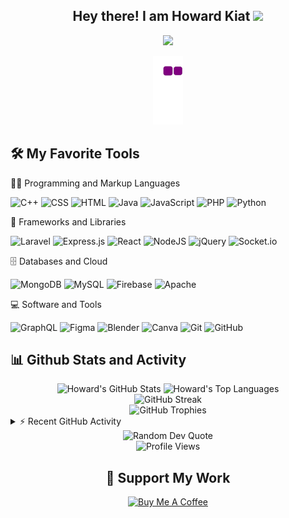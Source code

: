 <h2 align="center">
  Hey there! I am Howard Kiat <img src="https://media.giphy.com/media/hvRJCLFzcasrR4ia7z/giphy.gif" width="28">
</h2>
<p align="center">
  <img src="https://readme-typing-svg.herokuapp.com/?lines=Full%20Stack%20Developer;Always%20learning%20new%20things&center=true&width=380&height=45">
</p>
<!-- Snake animation -->
<div align="center">
  <img src="https://github.com/HowardKiat/HowardKiat/blob/output/github-contribution-grid-snake.gif" alt="snake eating my contributions">
</div>
<h2>🛠️ My Favorite Tools</h2>
👨‍💻 Programming and Markup Languages
<p>
    <img alt="C++" src="https://img.shields.io/badge/C++%20-%2300599C.svg?logo=c%2B%2B&logoColor=white">
    <img alt="CSS" src="https://img.shields.io/badge/CSS%20-%231572B6.svg?logo=css3&logoColor=white">
    <img alt="HTML" src="https://img.shields.io/badge/HTML%20-%23E34F26.svg?logo=html5&logoColor=white">
    <img alt="Java" src="https://img.shields.io/badge/Java-%23ED8B00.svg?logo=openjdk&logoColor=white">
    <img alt="JavaScript" src="https://img.shields.io/badge/JavaScript%20-%23F7DF1E.svg?logo=javascript&logoColor=black">
    <img alt="PHP" src="https://img.shields.io/badge/PHP-%23777BB4.svg?logo=php&logoColor=white">
    <img alt="Python" src="https://img.shields.io/badge/Python%20-%2314354C.svg?logo=python&logoColor=white">
</p>
🧰 Frameworks and Libraries
<p>
  <img alt="Laravel" src="https://img.shields.io/badge/Laravel-v10-FF2D20?logo=laravel&logoColor=white">
  <img alt="Express.js" src="https://img.shields.io/badge/Express.js%20-%23404d59.svg?logo=express&logoColor=white">
  <img alt="React" src="https://img.shields.io/badge/React%20-%2320232a.svg?logo=react&logoColor=%2361DAFB">
  <img alt="NodeJS" src="https://img.shields.io/badge/Node.js%20-%2343853D.svg?logo=node.js&logoColor=white">
  <img alt="jQuery" src="https://img.shields.io/badge/jQuery-%230769AD.svg?logo=jquery&logoColor=white">
  <img alt="Socket.io" src="https://img.shields.io/badge/Socket.io-black?logo=socket.io&badgeColor=010101">
</p>
🗄️ Databases and Cloud
<p>
    <img alt="MongoDB" src="https://img.shields.io/badge/MongoDB-%234ea94b.svg?logo=mongodb&logoColor=white">
    <img alt="MySQL" src="https://img.shields.io/badge/MySQL-%234479A1.svg?logo=mysql&logoColor=white">
    <img alt="Firebase" src="https://img.shields.io/badge/Firebase-%23039BE5.svg?logo=firebase">
    <img alt="Apache" src="https://img.shields.io/badge/Apache-%23D42029.svg?logo=apache&logoColor=white">
</p>
💻 Software and Tools
<p>
    <img alt="GraphQL" src="https://img.shields.io/badge/GraphQL-E10098?logo=GraphQL&logoColor=white">
    <img alt="Figma" src="https://img.shields.io/badge/Figma-%23F24E1E.svg?logo=figma&logoColor=white">
    <img alt="Blender" src="https://img.shields.io/badge/Blender-%23F5792A.svg?logo=blender&logoColor=white">
    <img alt="Canva" src="https://img.shields.io/badge/Canva-%2300C4CC.svg?logo=canva&logoColor=white">
    <img alt="Git" src="https://img.shields.io/badge/Git%20-%23F05033.svg?logo=git&logoColor=white">
    <img alt="GitHub" src="https://img.shields.io/badge/GitHub-%23121011.svg?logo=github&logoColor=white">
</p>
<!-- GitHub Stats -->
<h2>📊 Github Stats and Activity</h2>
<div align="center">
  <img alt="Howard's GitHub Stats" src="https://github-readme-stats.vercel.app/api?username=HowardKiat&show_icons=true&theme=tokyonight" height="192px"/>
  <img alt="Howard's Top Languages" src="https://github-readme-stats.vercel.app/api/top-langs/?username=HowardKiat&langs_count=8&layout=compact&theme=tokyonight" height="192px"/>
</div>
<!-- GitHub Streak -->
<div align="center">
  <img src="https://github-readme-streak-stats.herokuapp.com/?user=HowardKiat&theme=tokyonight" alt="GitHub Streak" />
</div>
<!-- GitHub Trophies -->
<div align="center">
  <img src="https://github-profile-trophy.vercel.app/?username=HowardKiat&theme=tokyonight&no-frame=false&no-bg=false&margin-w=4&row=1" alt="GitHub Trophies"/>
</div>
<!-- Activity Graph -->
<details>
  <summary>⚡ Recent GitHub Activity</summary>
  <br/>
  <img alt="Howard's Activity Graph" src="https://github-readme-activity-graph.vercel.app/graph?username=HowardKiat&custom_title=Howard%20Kiat's%20Contribution%20Graph&theme=tokyo-night" />
</details>
<!-- Random Dev Quote -->
<div align="center">
  <img src="https://quotes-github-readme.vercel.app/api?type=horizontal&theme=tokyonight" alt="Random Dev Quote"/>
</div>
<!-- Profile Views -->
<div align="center">
  <img src="https://komarev.com/ghpvc/?username=HowardKiat&style=flat-square&color=blue" alt="Profile Views"/>
</div>
<!-- Support -->
<h2 align="center">💖 Support My Work</h2>
<p align="center">
  <a href="https://buymeacoffee.com/howardkiat">
    <img src="https://img.shields.io/badge/Buy%20Me%20a%20Coffee-ffdd00?style=for-the-badge&logo=buy-me-a-coffee&logoColor=black" alt="Buy Me A Coffee"/>
  </a>
</p>

